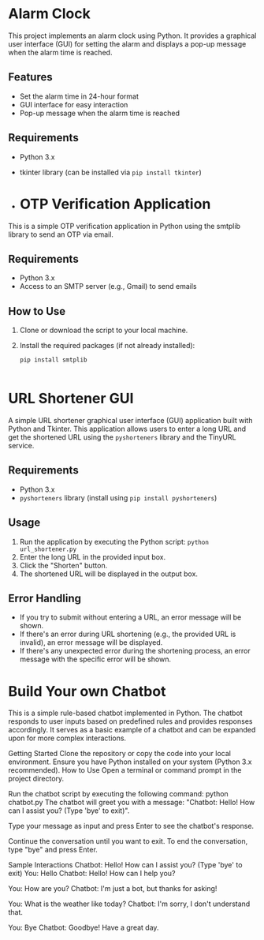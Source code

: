 # Alarm Clock

This project implements an alarm clock using Python. It provides a graphical user interface (GUI) for setting the alarm and displays a pop-up message when the alarm time is reached.

## Features

- Set the alarm time in 24-hour format
- GUI interface for easy interaction
- Pop-up message when the alarm time is reached

## Requirements

- Python 3.x
- tkinter library (can be installed via `pip install tkinter`)



- # OTP Verification Application

This is a simple OTP verification application in Python using the smtplib library to send an OTP via email.

## Requirements

- Python 3.x
- Access to an SMTP server (e.g., Gmail) to send emails

## How to Use

1. Clone or download the script to your local machine.

2. Install the required packages (if not already installed):

   ```bash
   pip install smtplib



# URL Shortener GUI

A simple URL shortener graphical user interface (GUI) application built with Python and Tkinter. This application allows users to enter a long URL and get the shortened URL using the `pyshorteners` library and the TinyURL service.

## Requirements

- Python 3.x
- `pyshorteners` library (install using `pip install pyshorteners`)

## Usage

1. Run the application by executing the Python script: `python url_shortener.py`
2. Enter the long URL in the provided input box.
3. Click the "Shorten" button.
4. The shortened URL will be displayed in the output box.

## Error Handling

- If you try to submit without entering a URL, an error message will be shown.
- If there's an error during URL shortening (e.g., the provided URL is invalid), an error message will be displayed.
- If there's any unexpected error during the shortening process, an error message with the specific error will be shown.



# Build Your own Chatbot

This is a simple rule-based chatbot implemented in Python. The chatbot responds to user inputs based on predefined rules and provides responses accordingly. It serves as a basic example of a chatbot and can be expanded upon for more complex interactions.

Getting Started
Clone the repository or copy the code into your local environment.
Ensure you have Python installed on your system (Python 3.x recommended).
How to Use
Open a terminal or command prompt in the project directory.

Run the chatbot script by executing the following command:
python chatbot.py
The chatbot will greet you with a message: "Chatbot: Hello! How can I assist you? (Type 'bye' to exit)".

Type your message as input and press Enter to see the chatbot's response.

Continue the conversation until you want to exit. To end the conversation, type "bye" and press Enter.

Sample Interactions
Chatbot: Hello! How can I assist you? (Type 'bye' to exit)
You: Hello
Chatbot: Hello! How can I help you?

You: How are you?
Chatbot: I'm just a bot, but thanks for asking!

You: What is the weather like today?
Chatbot: I'm sorry, I don't understand that.

You: Bye
Chatbot: Goodbye! Have a great day.








